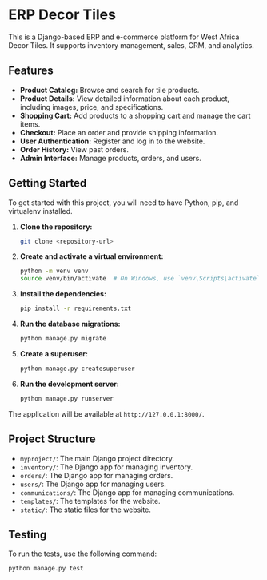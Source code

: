 # ERP Decor Tiles

This is a Django-based ERP and e-commerce platform for West Africa Decor Tiles. It supports inventory management, sales, CRM, and analytics.

## Features

*   **Product Catalog:** Browse and search for tile products.
*   **Product Details:** View detailed information about each product, including images, price, and specifications.
*   **Shopping Cart:** Add products to a shopping cart and manage the cart items.
*   **Checkout:** Place an order and provide shipping information.
*   **User Authentication:** Register and log in to the website.
*   **Order History:** View past orders.
*   **Admin Interface:** Manage products, orders, and users.

## Getting Started

To get started with this project, you will need to have Python, pip, and virtualenv installed.

1.  **Clone the repository:**
    ```bash
    git clone <repository-url>
    ```
2.  **Create and activate a virtual environment:**
    ```bash
    python -m venv venv
    source venv/bin/activate  # On Windows, use `venv\Scripts\activate`
    ```
3.  **Install the dependencies:**
    ```bash
    pip install -r requirements.txt
    ```
4.  **Run the database migrations:**
    ```bash
    python manage.py migrate
    ```
5.  **Create a superuser:**
    ```bash
    python manage.py createsuperuser
    ```
6.  **Run the development server:**
    ```bash
    python manage.py runserver
    ```

The application will be available at `http://127.0.0.1:8000/`.

## Project Structure

*   `myproject/`: The main Django project directory.
*   `inventory/`: The Django app for managing inventory.
*   `orders/`: The Django app for managing orders.
*   `users/`: The Django app for managing users.
*   `communications/`: The Django app for managing communications.
*   `templates/`: The templates for the website.
*   `static/`: The static files for the website.

## Testing

To run the tests, use the following command:

```bash
python manage.py test
```